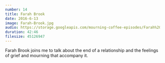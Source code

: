 ```yaml
---
number: 14
title: Farah Brook
date: 2016-6-13
image: Farah-Brook.jpg
audio: https://storage.googleapis.com/mourning-coffee-episodes/Farah%20Brook%20Release.mp3
duration: 42:46
filesize: 45126947
---
```


Farah Brook joins me to talk about the end of a relationship and the feelings of grief and mourning that accompany it.
